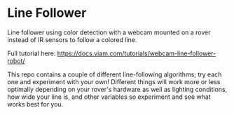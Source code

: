 # Line Follower
Line follower using color detection with a webcam mounted on a rover instead of IR sensors to follow a colored line.

Full tutorial here: https://docs.viam.com/tutorials/webcam-line-follower-robot/

This repo contains a couple of different line-following algorithms; try each one and experiment with your own!
Different things will work more or less optimally depending on your rover's hardware as well as lighting conditions, how wide your line is, and other variables so experiment and see what works best for you.
